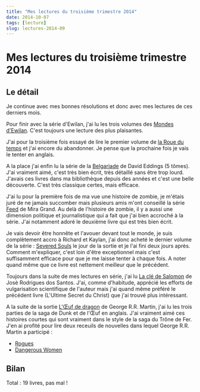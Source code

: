 ```yaml
---
title: "Mes lectures du troisième trimestre 2014"
date: 2014-10-07
tags: [lecture]
slug: lectures-2014-09
---
```

# Mes lectures du troisième trimestre 2014

## Le détail

Je continue avec mes bonnes résolutions et donc avec mes lectures de ces derniers mois.

Pour finir avec la série d'Ewilan, j'ai lu les trois volumes des [Mondes d'Ewilan](http://fr.wikipedia.org/wiki/Les_Mondes_d%27Ewilan). C'est toujours une lecture des plus plaisantes.

J'ai pour la troisième fois essayé de lire le premier volume de [la Roue du temps](http://fr.wikipedia.org/wiki/La_Roue_du_temps) et j'ai encore du abandonner. Je pense que la prochaine fois je vais le tenter en anglais.

A la place j'ai enfin lu la série de la [Belgariade](http://fr.wikipedia.org/wiki/La_Belgariade) de David Eddings (5 tômes). J'ai vraiment aimé, c'est très bien écrit, très détaillé sans être trop lourd. J'avais ces livres dans ma bibliothèque depuis des années et c'est une belle découverte. C'est très classique certes, mais efficace.

J'ai lu pour la première fois de ma vue une histoire de zombie, je m'étais juré de ne jamais succomber mais plusieurs amis m'ont conseillé la série [Feed](http://fr.feedbooks.com/search?query=feed) de Mira Grand. Au delà de l'histoire de zombie, il y a aussi une dimension politique et journalistique qui a fait que j'ai bien accroché à la série. J'ai notamment adoré le deuxième livre qui est très bien écrit.

Je vais devoir être honnête et l'avouer devant tout le monde, je suis complètement accro à Richard et Kaylan, j'ai donc acheté le dernier volume de la série : [Severed Souls](http://store.kobobooks.com/en-US/ebook/Severed-Souls-Richard-Kahlan-Novel/wa2U0LhzzUG5fIFrlpU3iA) le jour de la sortie et je l'ai fini deux jours après. Comment m'expliquer, c'est loin d'être exceptionnel mais c'est suffisamment efficace pour que je me laisse tenter à chaque fois. A noter quand même que ce livre est nettement meilleur que le précédent.

Toujours dans la suite de mes lectures en série, j'ai lu [La clé de Salomon](http://fr.feedbooks.com/item/770604/la-cl%C3%A9-de-salomon) de Josè Rodrigues dos Santos. J'ai, comme d'habitude, apprécié les efforts de vulgarisation scientifique de l'auteur mais j'ai quand même préféré le précédent livre (L'Ultime Secret du Christ) que j'ai trouvé plus intéressant.

A la suite de la sortie [L'Œuf de dragon](http://fr.feedbooks.com/item/791883/l-uf-de-dragon) de George R.R. Martin, j'ai lu les trois parties de la saga de Dunk et de l'Œuf en anglais. J'ai vraiment aimé ces histoires courtes qui sont vraiment dans le style de la saga du Trône de Fer. J'en ai profité pour lire deux receuils de nouvelles dans lequel George R.R. Martin a participé :

 * [Rogues](http://fr.feedbooks.com/item/864617/rogues)
 * [Dangerous Women](http://www.amazon.fr/Dangerous-Women-George-R-Martin/dp/076533206X)

## Bilan

Total : 19 livres, pas mal !
